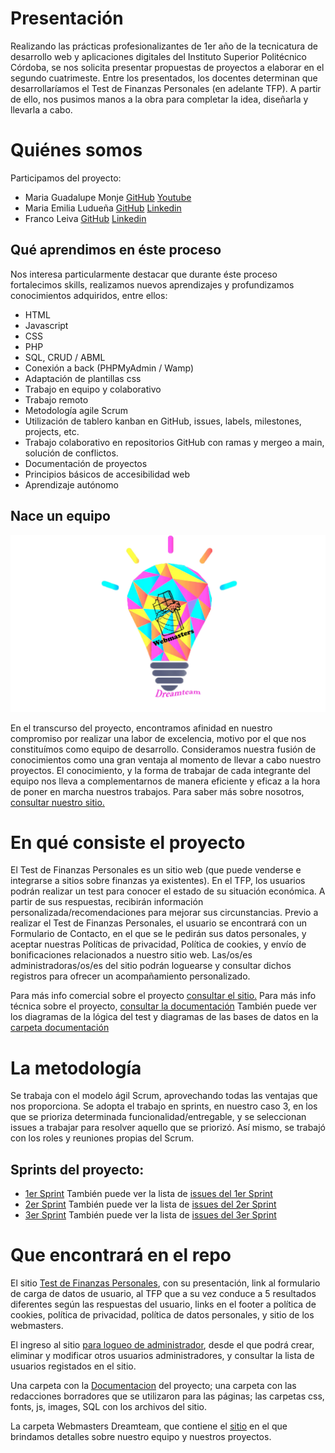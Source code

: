 # Presentación

Realizando las prácticas profesionalizantes de 1er año de la tecnicatura de desarrollo web y aplicaciones digitales del Instituto Superior Politécnico Córdoba, se nos solicita presentar propuestas de proyectos a elaborar en el segundo cuatrimeste. Entre los presentados, los docentes determinan que desarrollaríamos el Test de Finanzas Personales (en adelante TFP). A partir de ello, nos pusimos manos a la obra para completar la idea, diseñarla y llevarla a cabo.

# Quiénes somos

Participamos del proyecto:
 - Maria Guadalupe Monje [GitHub](https://github.com/GuadaMongeBarale) [Youtube](https://www.youtube.com/channel/UC9mW6BOXoLPrqxXAcwqPkUg)
 - Maria Emilia Ludueña [GitHub](https://github.com/MaEmiliaLuduena) [Linkedin](https://www.linkedin.com/in/mar%C3%ADa-emilia-ludue%C3%B1a/)
 - Franco Leiva [GitHub](https://github.com/leiva7) [Linkedin](https://www.linkedin.com/in/franco-leiva-7b377134/)
 
 
 ## Qué aprendimos en éste proceso
	
Nos interesa particularmente destacar que durante éste proceso fortalecimos skills, realizamos nuevos aprendizajes y profundizamos conocimientos adquiridos, entre ellos:
- HTML
- Javascript
- CSS
- PHP
- SQL, CRUD / ABML
- Conexión a back (PHPMyAdmin / Wamp)
- Adaptación de plantillas css
- Trabajo en equipo y colaborativo
- Trabajo remoto
- Metodología agile Scrum
- Utilización de tablero kanban en GitHub, issues, labels, milestones, projects, etc.
- Trabajo colaborativo en repositorios GitHub con ramas y mergeo a main, solución de conflictos. 
- Documentación de proyectos
- Principios básicos de accesibilidad web
- Aprendizaje autónomo

## Nace un equipo

<p align="center">
  <img src="Webmasters%20Dreamteam/images/LogoParaWeb.png" />
</p>
  
En el transcurso del proyecto, encontramos afinidad en nuestro compromiso por realizar una labor de excelencia, motivo por el que nos constituímos como equipo de desarrollo. 
Consideramos nuestra fusión de conocimientos como una gran ventaja al momento de llevar a cabo nuestro proyectos. El conocimiento, y la forma de trabajar de cada integrante del equipo nos lleva a complementarnos de manera eficiente y eficaz a la hora de poner en marcha nuestros trabajos.
Para saber más sobre nosotros, [consultar nuestro sitio.](Webmasters%20Dreamteam/project.html)


# En qué consiste el proyecto
El Test de Finanzas Personales es un sitio web (que puede venderse e integrarse a sitios sobre finanzas ya existentes). En el TFP, los usuarios podrán realizar un test para conocer el estado de su situación económica. A partir de sus respuestas, recibirán información personalizada/recomendaciones para mejorar sus circunstancias. 
Previo a realizar el Test de Finanzas Personales, el usuario se encontrará con un Formulario de Contacto, en el que se le pedirán sus datos personales, y aceptar nuestras Políticas de privacidad, Política de cookies, y envío de bonificaciones relacionados a nuestro sitio web. Las/os/es administradoras/os/es del sitio podrán loguearse y consultar dichos registros para ofrecer un acompañamiento personalizado.

Para más info comercial sobre el proyecto [consultar el sitio.](https://testfp.paranegociode.com.ar/)
Para más info técnica sobre el proyecto, [consultar la documentación](Documentacion/TFP-Especificacion-ieee-830.docx)
También puede ver los diagramas de la lógica del test y diagramas de las bases de datos en la [carpeta documentación](Documentacion)

# La metodología

Se trabaja con el modelo ágil Scrum, aprovechando todas las ventajas que nos proporciona. Se adopta el trabajo en sprints, en nuestro caso 3, en los que se prioriza determinada funcionalidad/entregable, y se seleccionan issues a trabajar para resolver aquello que se priorizó. Así mismo, se trabajó con los roles y reuniones propias del Scrum.

## Sprints del proyecto:

- [1er Sprint](https://github.com/practicaproISPC/grupo-5-g5/milestone/2) También puede ver la lista de [issues del 1er Sprint](https://github.com/practicaproISPC/grupo-5-g5/issues?q=is%3Aissue+milestone%3A%221+er+Sprint%22+)  
- [2er Sprint](https://github.com/practicaproISPC/grupo-5-g5/milestone/3) También puede ver la lista de [issues del 2er Sprint](https://github.com/practicaproISPC/grupo-5-g5/issues?q=is%3Aissue+milestone%3A%222+do+Sprint%22+)
- [3er Sprint](https://github.com/practicaproISPC/grupo-5-g5/milestone/4) También puede ver la lista de [issues del 3er Sprint](https://github.com/practicaproISPC/grupo-5-g5/issues?q=is%3Aissue+milestone%3A%223er+Sprint%22+)
	


# Que encontrará en el repo
El sitio [Test de Finanzas Personales](index.php), con su presentación, link al formulario de carga de datos de usuario, al TFP que a su vez conduce a 5 resultados diferentes según las respuestas del usuario, links en el footer a política de cookies, política de privacidad, política de datos personales, y sitio de los webmasters.

El ingreso al sitio [para logueo de administrador](adminloggin.php), desde el que podrá crear, eliminar y modificar otros usuarios administradores, y consultar la lista de usuarios registados en el sitio.

Una carpeta con la [Documentacion](Documentacion) del proyecto; una carpeta con las redacciones borradores que se utilizaron para las páginas; las carpetas css, fonts, js, images, SQL con los archivos del sitio.

La carpeta Webmasters Dreamteam, que contiene el [sitio](Webmasters%20Dreamteam/index.html) en el que brindamos detalles sobre nuestro equipo y nuestros proyectos.
